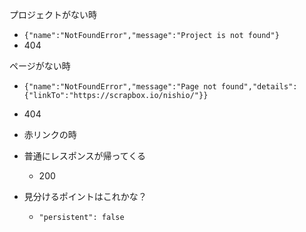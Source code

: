 
プロジェクトがない時
- `{"name":"NotFoundError","message":"Project is not found"}`
- 404

ページがない時
- `{"name":"NotFoundError","message":"Page not found","details":{"linkTo":"https://scrapbox.io/nishio/"}}`
- 404

- 赤リンクの時
- 普通にレスポンスが帰ってくる
    - 200
- 見分けるポイントはこれかな？
    - `"persistent": false`

